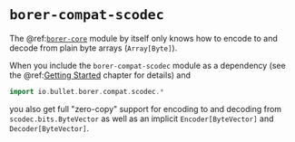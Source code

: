 `borer-compat-scodec`
=====================

The @ref:[`borer-core`](borer-core/index.md) module by itself only knows how to encode to and decode from plain byte
arrays (`Array[Byte]`).

When you include the `borer-compat-scodec` module as a dependency (see the
@ref:[Getting Started](getting-started.md) chapter for details) and

```scala
import io.bullet.borer.compat.scodec.*
```

you also get full "zero-copy" support for encoding to and decoding from `scodec.bits.ByteVector` as well as an implicit
`Encoder[ByteVector]` and `Decoder[ByteVector]`.
